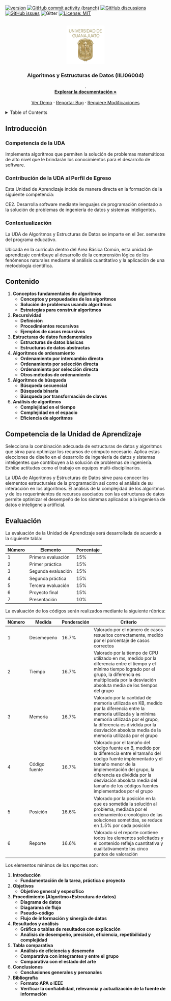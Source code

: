 [![version](https://img.shields.io/badge/version-1.0.0-blue)](https://github.com/ibarram/AyE/)
[![GitHub commit activity (branch)](https://img.shields.io/github/commit-activity/w/ibarram/AyE)](https://github.com/ibarram/AyE/)
[![GitHub discussions](https://img.shields.io/github/discussions/ibarram/AyE)](https://github.com/ibarram/AyE/discussions)
[![GitHub issues](https://img.shields.io/github/issues/ibarram/AyE)](https://github.com/ibarram/AyE/issues)
![Gitter](https://img.shields.io/gitter/room/ibarram/AyE)
[![License: MIT](https://img.shields.io/badge/License-MIT-yellow.svg)](https://opensource.org/licenses/MIT)

<br />
<div align="center">
  <a href="https://github.com/ibarram/AyE">
    <img src="/doc/img/escudo-png.png" alt="Logo" width="120" height="120">
  </a>

  <h3 align="center">Algoritmos y Estructuras de Datos (IILI06004)</h3>

  <p align="center">
    .
    <br />
    <a href="https://github.com/ibarram/AyE"><strong>Explorar la documentación »</strong></a>
    <br />
    <br />
    <a href="https://github.com/ibarram/AyE">Ver Demo</a>
    ·
    <a href="https://github.com/ibarram/AyE/issues">Reportar Bug</a>
    ·
    <a href="https://github.com/ibarram/AyE/issues">Requiere Modificaciones</a>
  </p>
</div>

<details><summary>Table of Contents</summary><p>
 
 * [Introducción](#Introducción)

 * [Contenido](#Contenido)

 * [Competencia de la Unidad de Aprendizaje](#Competencia-de-la-Unidad-de-Aprendizaje)

 * [Evaluación](#Evaluación)

 * [Citando las notas](#citando-las-notas)

 * [Contacto](#Contacto)

 * [Licencia](#licencia)

</p></details><p></p>

## Introducción

### Competencia de la UDA

Implementa algoritmos que permiten la solución de problemas matemáticos de alto nivel que le brindarán los conocimientos para el desarrollo de software.

### Contribución de la UDA al Perfil de Egreso

Esta Unidad de Aprendizaje incide de manera directa en la formación de la siguiente competencia:

CE2. Desarrolla software mediante lenguajes de programación orientado a la solución de problemas de ingeniería de datos y sistemas inteligentes.

### Contextualización

La UDA de Algoritmos y Estructuras de Datos se imparte en el 3er. semestre del programa educativo.

Ubicada en la currícula dentro del Área Básica Común, esta unidad de aprendizaje contribuye al desarrollo de la comprensión lógica de los fenómenos naturales mediante el análisis cuantitativo y la aplicación de una metodología científica.

## Contenido

1. **Conceptos fundamentales de algoritmos**
	* **Conceptos y propuedades de los algoritmos**
	* **Solución de problemas usando algoritmos**
	* **Estrategias para construir algoritmos**
2. **Recursividad**
	* **Definición**
	* **Procedimientos recursivos**
	* **Ejemplos de casos recursivos**
3. **Estructuras de datos fundamentales**
	* **Estructuras de datos básicas**
	* **Estructuras de datos abstractas**
4. **Algoritmos de ordenamiento**
	* **Ordenamiento por intercambio directo**
	* **Ordenamiento por selección directa**
	* **Ordenamiento por selección directa**
	* **Otros métodos de ordenamiento**
5. **Algoritmos de búsqueda**
	* **Búsqueda secuencial**
	* **Búsqueda binaria**
	* **Búsqueda por transformación de claves**
6. **Análisis de algoritmos**
	* **Complejidad en el tiempo**
	* **Complejidad en el espacio**
	* **Eficiencia de algoritmos**

## Competencia de la Unidad de Aprendizaje

Selecciona la combinación adecuada de estructuras de datos y algoritmos que sirva para optimizar los recursos de cómputo necesario. Aplica estas elecciones de diseño en el desarrollo de ingeniería de datos y sistemas inteligentes que contribuyen a la solución de problemas de ingeniería. Exhibe actitudes como el trabajo en equipos multi-disciplinarios.

La UDA de Algoritmos y Estructuras de Datos sirve para conocer los elementos estructurales de la programación así como el análisis de su interacción en los algoritmos. El análisis de la complejidad de los algoritmos y de los requerimientos de recursos asociados con las estructuras de datos permite optimizar el desempeño de los sistemas aplicados a la ingeniería de datos e inteligencia artificial.

## Evaluación

La evaluación de la Unidad de Aprendizaje será desarrollada de acuerdo a la siguiente tabla:

|Número|Elemento|Porcentaje|
|---|---|---|
|1|Primera evaluación|15%|
|2|Primer práctica|15%|
|3|Segunda evaluación|15%|
|4|Segunda práctica|15%|
|5|Tercera evaluación|15%|
|6|Proyecto final|15%|
|7|Presentación|10%|

La evaluación de los códigos serán realizados mediante la siguiente rúbrica:

|Número|Medida|Ponderación|Criterio|
|---|---|---|---|
|1|Desemepeño|16.7%|Valorado por el número de casos resueltos correctamente, medido por el porcentaje de casos correctos|
|2|Tiempo|16.7%|Valorado por la tiempo de CPU utilizado en ms, medido por la diferencia entre el tiempo y el mínimo tiempo logrado por el grupo, la diferencia es multiplicada por la desviación absoluta media de los tiempos del grupo|
|3|Memoria|16.7%|Valorado por la cantidad de memoria utilizada en KB, medido por la diferencia entre la memoria utilizada y la mínima memoria utilizada por el grupo, la diferencia es dividida por la desviación absoluta media de la memoria utilizada por el grupo|
|4|Código fuente|16.7%|Valorado por el tamaño del código fuente en B, medido por la diferencia entre el tamaño del código fuente implementado y el tamaño menor de la implementación del grupo, la diferencia es dividida por la desviación absoluta media del tamaño de los códigos fuentes implementados por el grupo|
|5|Posición|16.6%|Valorado por la posición en la que es sometida la solución al problema, mediada por el ordenamiento cronológico de las soluciones sometidas, se reduce en 1.5% por cada posición|
|6|Reporte|16.6%|Valorado si el reporte contiene todos los elementos solicitados y el contenido refleja cuantitativa y cualitativamente los cinco puntos de valoración|

Los elementos mínimos de los reportes son:
1. **Introducción**
	*	**Fundamentación de la tarea, práctica o proyecto**
2. **Objetivos**
	* **Objetivo general y específico**
3. **Procedimiento (Algoritmo+Estrcutura de datos)**
	* **Diagrama de datos**
	* **Diagarama de flujo**
	* **Pseudo-código**
	* **Flujo de información y sinergía de datos**
4. **Resultados y análisis**
	* **Gráfica o tablas de resultados con explicación**
	* **Análisis de desempeño, precisión, eficiencia, repetibilidad y complejidad**
5. **Tabla comparativa**
	* **Análisis de eficiencia y desemeño**
	* **Comparativa con integrantes y entre el grupo**
	* **Comparativa con el estado del arte**
6. **Conclusiones**
	* **Conclusiones generales y personales**
7. **Bibliografía**
	* **Formato APA o IEEE**
	* **Verificar la confiabilidad, relevancia y actualización de la fuente de información**

